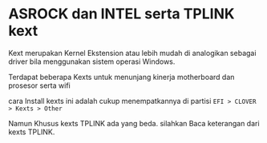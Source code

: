 # ASROCK dan INTEL serta TPLINK kext

Kext merupakan Kernel Ekstension atau lebih mudah di analogikan sebagai driver bila menggunakan sistem operasi Windows.

Terdapat beberapa Kexts untuk menunjang kinerja motherboard dan prosesor serta wifi

cara Install kexts ini adalah cukup menempatkannya di partisi `EFI > CLOVER > Kexts > Other`

Namun Khusus kexts TPLINK ada yang beda. silahkan Baca keterangan dari kexts TPLINK.
